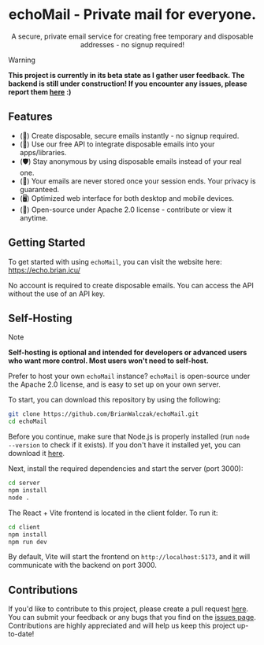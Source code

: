 <h1 align="center">echoMail - Private mail for everyone.</h1>
<p align="center">A secure, private email service for creating free temporary and disposable addresses - no signup required!</p>

> [!WARNING]
> **This project is currently in its beta state as I gather user feedback. The backend is still under construction! If you encounter any issues, please report them <a href='https://github.com/BrianWalczak/echoMail/issues'>here</a> :)**

## Features
- (📧) Create disposable, secure emails instantly - no signup required.
- (🔗) Use our free API to integrate disposable emails into your apps/libraries.
- (🛡️) Stay anonymous by using disposable emails instead of your real one.
- (📂) Your emails are never stored once your session ends. Your privacy is guaranteed.
- (🖥️) Optimized web interface for both desktop and mobile devices.
- (👤) Open-source under Apache 2.0 license - contribute or view it anytime.

## Getting Started
To get started with using `echoMail`, you can visit the website here: https://echo.brian.icu/

No account is required to create disposable emails. You can access the API without the use of an API key.

## Self-Hosting
> [!NOTE]
> **Self-hosting is optional and intended for developers or advanced users who want more control. Most users won't need to self-host.**

Prefer to host your own `echoMail` instance? `echoMail` is open-source under the Apache 2.0 license, and is easy to set up on your own server.

To start, you can download this repository by using the following:
```bash
git clone https://github.com/BrianWalczak/echoMail.git
cd echoMail
```

Before you continue, make sure that Node.js is properly installed (run `node --version` to check if it exists). If you don't have it installed yet, you can download it [here](https://nodejs.org/en/download).

Next, install the required dependencies and start the server (port 3000):
```bash
cd server
npm install
node .
```

The React + Vite frontend is located in the client folder. To run it:
```bash
cd client
npm install
npm run dev
```

By default, Vite will start the frontend on `http://localhost:5173`, and it will communicate with the backend on port 3000.

## Contributions

If you'd like to contribute to this project, please create a pull request [here](https://github.com/BrianWalczak/echoMail/pulls). You can submit your feedback or any bugs that you find on the <a href='https://github.com/BrianWalczak/echoMail/issues'>issues page</a>. Contributions are highly appreciated and will help us keep this project up-to-date!